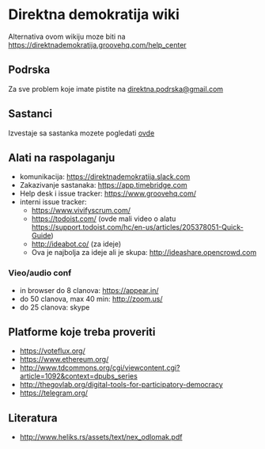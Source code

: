 # Direktna demokratija wiki #

Alternativa ovom wikiju moze biti na https://direktnademokratija.groovehq.com/help_center

## Podrska ##
Za sve problem koje imate pistite na direktna.podrska@gmail.com

## Sastanci ##
Izvestaje sa sastanka mozete pogledati [ovde](sastanci.md)

## Alati na raspolaganju ##
 - komunikacija: https://direktnademokratija.slack.com
 - Zakazivanje sastanaka: https://app.timebridge.com
 - Help desk i issue tracker: https://www.groovehq.com/
 - interni issue tracker: 
     -  https://www.vivifyscrum.com/
     -  https://todoist.com/ (ovde mali video o alatu https://support.todoist.com/hc/en-us/articles/205378051-Quick-Guide)
     - http://ideabot.co/ (za ideje)
     - Ova je najbolja za ideje ali je skupa: http://ideashare.opencrowd.com
     
### Vieo/audio conf ##
 - in browser do 8 clanova: https://appear.in/
 - do 50 clanova, max 40 min: http://zoom.us/
 - do 25 clanova: skype
 
## Platforme koje treba proveriti ##
 - https://voteflux.org/
 - https://www.ethereum.org/
 - http://www.tdcommons.org/cgi/viewcontent.cgi?article=1092&context=dpubs_series
 - http://thegovlab.org/digital-tools-for-participatory-democracy
 - https://telegram.org/
 

## Literatura ##
 - http://www.heliks.rs/assets/text/nex_odlomak.pdf